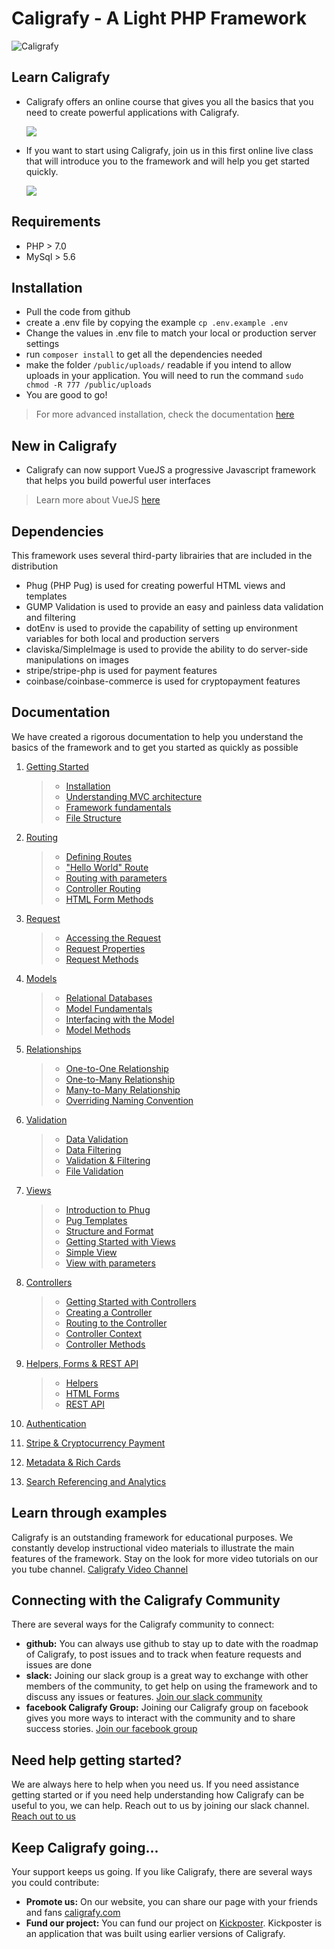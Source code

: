 # Caligrafy - A Light PHP Framework
![Caligrafy](https://caligrafy.com/public/images/resources/banner_white.png)

## Learn Caligrafy

+ Caligrafy offers an online course that gives you all the basics that you need to create powerful applications with Caligrafy.


    [![](https://caligrafy.com/public/images/resources/viewcourse.png)](https://www.udemy.com/caligrafy/)



+ If you want to start using Caligrafy, join us in this first online live class that will introduce you to the framework and will help you get started quickly.
    
    
    [![](https://caligrafy.com/public/images/resources/joinevent.png)](https://www.eventbrite.com/e/learn-php-using-caligrafy-tickets-62056781504?utm-medium=discovery&utm-campaign=social&utm-content=attendeeshare&aff=escb&utm-source=cp&utm-term=listing)


## Requirements
+ PHP > 7.0
+ MySql > 5.6

## Installation
+ Pull the code from github
+ create a .env file by copying the example `cp .env.example .env`
+ Change the values in .env file to match your local or production server settings
+ run `composer install` to get all the dependencies needed
+ make the folder `/public/uploads/` readable if you intend to allow uploads in your application. You will need to run the command `sudo chmod -R 777 /public/uploads`
+ You are good to go!

> For more advanced installation, check the documentation [here](https://github.com/DoryAzar/mvc/wiki/1.-Getting-Started)

## New in Caligrafy
+ Caligrafy can now support VueJS a progressive Javascript framework that helps you build powerful user interfaces

> Learn more about VueJS [here](https://vuejs.org/)


## Dependencies

This framework uses several third-party librairies that are included in the distribution
+ Phug (PHP Pug) is used for creating powerful HTML views and templates
+ GUMP Validation is used to provide an easy and painless data validation and filtering
+ dotEnv is used to provide the capability of setting up environment variables for both local and production servers
+ claviska/SimpleImage is used to provide the ability to do server-side manipulations on images
+ stripe/stripe-php is used for payment features
+ coinbase/coinbase-commerce is used for cryptopayment features


## Documentation

We have created a rigorous documentation to help you understand the basics of the framework and to get you started as quickly as possible

1. [Getting Started](https://github.com/DoryAzar/mvc/wiki/1.-Getting-Started)
    > + [Installation](https://github.com/DoryAzar/mvc/wiki/1.-Getting-Started)
    > + [Understanding MVC architecture](https://github.com/DoryAzar/mvc/wiki/1.-Getting-Started#architecture)
    > + [Framework fundamentals](https://github.com/DoryAzar/mvc/wiki/1.-Getting-Started#fundamentals)
    > + [File Structure](https://github.com/DoryAzar/mvc/wiki/1.-Getting-Started#filestructure)

2. [Routing](https://github.com/DoryAzar/mvc/wiki/2.-Routing)
    > + [Defining Routes](https://github.com/DoryAzar/mvc/wiki/2.-Routing#definingroutes)
    > + ["Hello World" Route](https://github.com/DoryAzar/mvc/wiki/2.-Routing#basicroute)
    > + [Routing with parameters](https://github.com/DoryAzar/mvc/wiki/2.-Routing#parameterroute)
    > + [Controller Routing](https://github.com/DoryAzar/mvc/wiki/2.-Routing#controllerroute)
    > + [HTML Form Methods](https://github.com/DoryAzar/mvc/wiki/2.-Routing#htmlformmethods)
    
3. [Request](https://github.com/DoryAzar/mvc/wiki/3.-Request)
    > + [Accessing the Request](https://github.com/DoryAzar/mvc/wiki/3.-Request#accessrequest)
    > + [Request Properties](https://github.com/DoryAzar/mvc/wiki/3.-Request#requestproperties)
    > + [Request Methods](https://github.com/DoryAzar/mvc/wiki/3.-Request#requestmethods)

4. [Models](https://github.com/DoryAzar/mvc/wiki/4.-Models)
    > + [Relational Databases](https://github.com/DoryAzar/mvc/wiki/4.-Models)
    > + [Model Fundamentals](https://github.com/DoryAzar/mvc/wiki/4.-Models#modelfundamentals)
    > + [Interfacing with the Model](https://github.com/DoryAzar/mvc/wiki/4.-Models#modelfundamentals)
    > + [Model Methods](https://github.com/DoryAzar/mvc/wiki/4.-Models#modelmethods)
5. [Relationships](https://github.com/DoryAzar/mvc/wiki/5.-Relationships)
    > + [One-to-One Relationship](https://github.com/DoryAzar/mvc/wiki/5.-Relationships)
    > + [One-to-Many Relationship](https://github.com/DoryAzar/mvc/wiki/5.-Relationships#onetomany)
    > + [Many-to-Many Relationship](https://github.com/DoryAzar/mvc/wiki/5.-Relationships#manytomany)
    > + [Overriding Naming Convention](https://github.com/DoryAzar/mvc/wiki/5.-Relationships#override)
6. [Validation](https://github.com/DoryAzar/mvc/wiki/6.-Validation)
    > + [Data Validation](https://github.com/DoryAzar/mvc/wiki/6.-Validation#validation)
    > + [Data Filtering](https://github.com/DoryAzar/mvc/wiki/6.-Validation#filter)
    > + [Validation & Filtering](https://github.com/DoryAzar/mvc/wiki/6.-Validation#validationandfiltering)
    > + [File Validation](https://github.com/DoryAzar/mvc/wiki/6.-Validation#filevalidation)
7. [Views](https://github.com/DoryAzar/mvc/wiki/7.-Views)
    > + [Introduction to Phug](https://github.com/DoryAzar/mvc/wiki/7.-Views#introduction)
    > + [Pug Templates](https://github.com/DoryAzar/mvc/wiki/7.-Views#templates)
    > + [Structure and Format](https://github.com/DoryAzar/mvc/wiki/7.-Views#structure)
    > + [Getting Started with Views](https://github.com/DoryAzar/mvc/wiki/7.-Views#viewsstartup)
    > + [Simple View](https://github.com/DoryAzar/mvc/wiki/7.-Views#simpleview)
    > + [View with parameters](https://github.com/DoryAzar/mvc/wiki/7.-Views#parameterview)
8. [Controllers](https://github.com/DoryAzar/mvc/wiki/8.-Controllers)
    > + [Getting Started with Controllers](https://github.com/DoryAzar/mvc/wiki/8.-Controllers)
    > + [Creating a Controller](https://github.com/DoryAzar/mvc/wiki/8.-Controllers#createcontroller)
    > + [Routing to the Controller](https://github.com/DoryAzar/mvc/wiki/8.-Controllers#controllerrouting)
    > + [Controller Context](https://github.com/DoryAzar/mvc/wiki/8.-Controllers#controllercontext)
    > + [Controller Methods](https://github.com/DoryAzar/mvc/wiki/8.-Controllers#controllermethods)
9. [Helpers, Forms & REST API](https://github.com/DoryAzar/mvc/wiki/9.-Helpers-,-Forms-&-REST-API)
    > + [Helpers](https://github.com/DoryAzar/mvc/wiki/9.-Helpers-,-Forms-&-REST-API#helpers)
    > + [HTML Forms](https://github.com/DoryAzar/mvc/wiki/9.-Helpers-,-Forms-&-REST-API#forms)
    > + [REST API](https://github.com/DoryAzar/mvc/wiki/9.-Helpers-,-Forms-&-REST-API#restapi)
10. [Authentication](https://github.com/DoryAzar/mvc/wiki/9.1-Authentication)
11. [Stripe & Cryptocurrency Payment](https://github.com/DoryAzar/caligrafy/wiki/9.2-Stripe-&-Cryptocurrency-Payment)
12. [Metadata & Rich Cards](https://github.com/DoryAzar/mvc/wiki/9.3-Metadata-&-Social-Rich-Cards)
13. [Search Referencing and Analytics](https://github.com/DoryAzar/caligrafy/wiki/9.4-Search-Referencing-and-Analytics)
    
## Learn through examples
Caligrafy is an outstanding framework for educational purposes. We constantly develop instructional video materials to illustrate the main features of the framework. Stay on the look for more video tutorials on our you tube channel.
[Caligrafy Video Channel](https://www.youtube.com/channel/UCo0ZZbiHVGlF9lFWFpVhG8g)
    
## Connecting with the Caligrafy Community
There are several ways for the Caligrafy community to connect:
+ **github:** You can always use github to stay up to date with the roadmap of Caligrafy, to post issues and to track when feature requests and issues are done
+ **slack:** Joining our slack group is a great way to exchange with other members of the community, to get help on using the framework and to discuss any issues or features.
[Join our slack community](https://join.slack.com/t/caligrafy/shared_invite/enQtNjI4OTQwOTk0NTM0LWMyMmJiODI5M2E2ZTI5MjEwM2E3MTM2NWRkMWJjOTc3NmU4ZmY2ZjRiN2ZkMmE2YmE1YjhkZTRmNmI5MzE5Yzc)
+ **facebook Caligrafy Group:** Joining our Caligrafy group on facebook gives you more ways to interact with the community and to share success stories. 
[Join our facebook group](https://www.facebook.com/groups/caligrafy/)

## Need help getting started?
We are always here to help when you need us. If you need assistance getting started or if you need help understanding how Caligrafy can be useful to you, we can help. Reach out to us by joining our slack channel.
[Reach out to us](https://join.slack.com/t/caligrafy/shared_invite/enQtNjI4OTQwOTk0NTM0LWMyMmJiODI5M2E2ZTI5MjEwM2E3MTM2NWRkMWJjOTc3NmU4ZmY2ZjRiN2ZkMmE2YmE1YjhkZTRmNmI5MzE5Yzc)

## Keep Caligrafy going...
Your support keeps us going. If you like Caligrafy, there are several ways you could contribute:
+ **Promote us:** On our website, you can share our page with your friends and fans [caligrafy.com](https://caligrafy.com)
+ **Fund our project:** You can fund our project on [Kickposter](https://kickposter.us/kickposter/project/index.php?email=bVVCOHhURXQ0RjhFd1hTUjBVeGR0Umh6LzVucm80NHNDckNQdGI3Rkp3bz0=&postcart_id=a3pQM0c3UlFoZVdUK00zL1RhSjU3Zz09). Kickposter is an application that was built using earlier versions of Caligrafy. 
